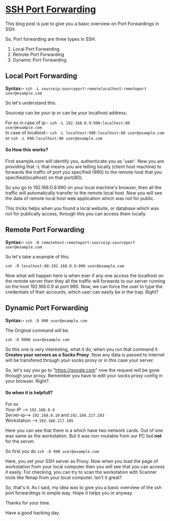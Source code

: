 <h1><u><b>SSH Port Forwarding</b></u></h1>

This blog post is just to give you a basic overview on Port Forwardings in SSH.

So, Port forwarding are three types in SSH.

1. Local Port Forwarding
2. Remote Port Forwarding
3. Dynamic Port Forwarding

<h2><b>Local Port Forwarding</b></h2>

<b>Syntax:-</b> `ssh -L sourceip:sourceport:remotelocalhost:remoteport user@example.com`

So let's understand this.

Sourceip can be your ip or can be your localhost address.

For ex in case of ip:- `ssh -L 192.168.0.9:990:localhost:80 user@example.com`<br>
In case of locahost:- `ssh -L localhost:990:localhost:80 user@example.com` or `ssh -L 990:localhost:80 user@example.com`

<h4>So How this works?</h4>

First example.com will identify you, authenticate you as 'user'. Now you are providing that -L that means you are telling locally (client host machine) to forwards the traffic of port you specified (990) to
the remote host that you specified(localhost) on that port(80).

So you go to 192.168.0.9:990 on your local machine's browser, then all the traffic will automatically transfer to the remote local host. Now you will see the data of remote local host web application which was not for public.

This tricks helps when you found a local website, or database which was not for publically access, through this you can access them locally.

<h2><b>Remote Port Forwarding</b></h2>

<b>Syntax:-</b> `ssh -R remotehost:remoteport:sourceip:sourceport user@example.com`

So let's take a example of this.

`ssh -R localhost:80:192.168.0.9:990 user@example.com`

Now what will happen here is when ever if any one access the localhost on the remote server then they all the traffic will forwards to our server running on the host 192.168.0.9 at port 990.
Now, we can force the user to type the credentials of their accounts, which user can easily be in the trap. Right?

<h2><b>Dynamic Port Forwarding</b></h2>

<b>Syntax:-</b> `ssh -D 990 user@example.com`

The Original command will be.

`ssh -D 9990 user@example.com`

So this one is very interesting, what it do, when you run that command it **Creates your servers as a Socks Proxy**. Now any data is passed to internet will be transfered through your socks proxy or in this case your server.

So, let's say you go to "https://google.com" now the request will be gone through your proxy. Remember you have to edit your socks proxy config in your browser. Right?. 

<h4>So when it is helpfull?</h4>

For ex<br>
Your-IP --> `192.168.0.9`<br>
Server-ip--> `192.168.0.10` and `192.168.217.103`<br>
Workstation --> `192.168.217.105` 

Here you can see that there is a which have two network cards. Out of one was same as the workstation. But it was non-routable from our PC but **not** for the server.

So first you do `ssh -D 990 user@example.com`

Here, you set your SSH server as Proxy. Now when you load the page of workstation from your local computer then you will see that you can access it easily. For checking, you can try to scan the workstation with Scanner tools like Nmap from your local computer. Isn't it great? 

So, that's it. As I said, my idea was to give you a basic overview of the ssh port forwardings in simple way. Hope it helps you in anyway.

Thanks for your time.

Have a good hacking day.
